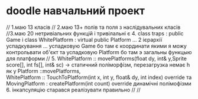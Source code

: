 # doodle навчальний проект
// 1.маю 13 класів
// 2.маю 13+ полів та поля з наслідувальних класів
//3.маю 20 нетривіальних функцій і тривілальні є
4.  class traps : public Game і class WhitePlatform : virtual public Platform  ... 2 ієрархії успадкування ...
успадковую Game бо там є координати якими я можу контрольвати об'єкт та успадковую Platform бо там э загальны функцыю для платформи
// 5.  WhitePlatform ::  movePlatforms(float dy, int& y,Sprite score[], int fs[], int& sc) -> статичний поліморфізм, перезагрузка немає h як у Platform ::movePlatforms,  
        WhitePlatform :: TouchToPlatform(int x, int y, float& dy, int index) override та  MovingPlatform : createPlatform(int count) override динамічні полімофізми
        6. інкапсуляцію старався реалізувати правильно
//
//
